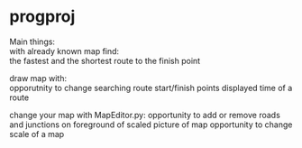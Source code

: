 # progproj
Main things:  
  with already known map find:  
    the fastest and the shortest route to the finish point
    
  draw map with:  
     opporutnity to change searching route 
     start/finish points
     displayed time of a route
     
  change your map with MapEditor.py:
     opportunity to add or remove roads and junctions on foreground of scaled picture of map
     opportunity to change scale of a map
